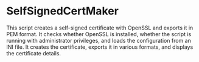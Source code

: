 # SelfSignedCertMaker
This script creates a self-signed certificate with OpenSSL and exports it in PEM format. It checks whether OpenSSL is installed, whether the script is running with administrator privileges, and loads the configuration from an INI file. It creates the certificate, exports it in various formats, and displays the certificate details.
